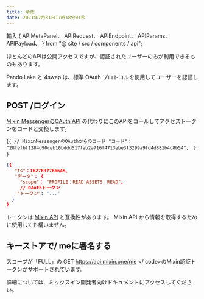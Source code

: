 ```yaml
---
title: 承認
date: 2021年7月31日11時18分01秒
---
```


輸入 { APIMetaPanel、 APIRequest、 APIEndpoint、 APIParams、 APIPayload、 } from "@ site / src / components / api";

ほとんどのAPIは公開アクセスですが、認証されたユーザーのみが利用できるものもあります。

Pando Lake と 4swap は、標準 OAuth プロトコルを使用してユーザーを認証します。

## POST /ログイン

[Mixin MessengerのOAuth API](https://developers.mixin.one/docs/api/oauth/oauth#get-access-token) の代わりにこのAPIをコールしてアクセストークンをコードと交換します。

<APIEndpoint base="https://leaf-api.pando.im/api" url="/login" />

<APIMetaPanel /><APIPayload>{`{ // MixinMessengerのOAuthからのコード "コード"： "28fefbf1284d90ceb10bddd517fab2a716f4713ebe3f3299a9fd4d881b4c8b54"、 } `}</APIPayload>

<APIRequest title="アクセストークンを交換" method="POST" isPublic base="https://leaf-api.pando.im/api" url='/oauth --data PAYLOAD' />

```json title="Response"
{{
   "ts"：1627697766645、
   "データ"： {
     "scope"： "PROFILE：READ ASSETS：READ"、
     // OAuthトークン
    "トークン": "..."
  }
}
```

トークンは [Mixin API](https://developers.mixin.one/docs/api/guide) と互換性があります。 Mixin API から情報を取得するために使用しても構いません。

## キーストアで/ meに署名する

スコープが「FULL」の GET https://api.mixin.one/me </ code>のMixin認証トークンがサポートされています。</p>

<p spaces-before="0">詳細については、<ahref = "https://developers.mixin.one/docs/api/guide#signing">ミックスイン開発者向けドキュメント</a>にアクセスしてください。</p>

